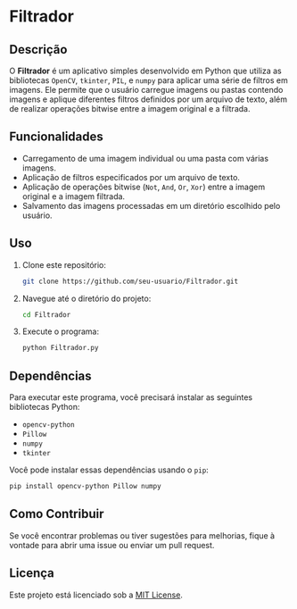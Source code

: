 
# Filtrador

## Descrição

O **Filtrador** é um aplicativo simples desenvolvido em Python que utiliza as bibliotecas `OpenCV`, `tkinter`, `PIL`, e `numpy` para aplicar uma série de filtros em imagens. Ele permite que o usuário carregue imagens ou pastas contendo imagens e aplique diferentes filtros definidos por um arquivo de texto, além de realizar operações bitwise entre a imagem original e a filtrada.

## Funcionalidades

- Carregamento de uma imagem individual ou uma pasta com várias imagens.
- Aplicação de filtros especificados por um arquivo de texto.
- Aplicação de operações bitwise (`Not`, `And`, `Or`, `Xor`) entre a imagem original e a imagem filtrada.
- Salvamento das imagens processadas em um diretório escolhido pelo usuário.

## Uso

1. Clone este repositório:
   ```bash
   git clone https://github.com/seu-usuario/Filtrador.git
   ```
2. Navegue até o diretório do projeto:
   ```bash
   cd Filtrador
   ```
3. Execute o programa:
   ```bash
   python Filtrador.py
   ```

## Dependências

Para executar este programa, você precisará instalar as seguintes bibliotecas Python:

- `opencv-python`
- `Pillow`
- `numpy`
- `tkinter`

Você pode instalar essas dependências usando o `pip`:

```bash
pip install opencv-python Pillow numpy
```

## Como Contribuir

Se você encontrar problemas ou tiver sugestões para melhorias, fique à vontade para abrir uma issue ou enviar um pull request.

## Licença

Este projeto está licenciado sob a [MIT License](LICENSE).
